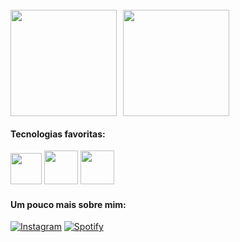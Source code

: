 <div style="display:flex; align-items: center;  gap:2%; margin-top: 5%; margin-bottom: 3%;">

<img height="170em" src="https://github-readme-stats.vercel.app/api?username=yasmarcelino&show_icons=true&theme=jolly"/>
<img height="170em" src="https://github-readme-stats.vercel.app/api/top-langs/?username=yasmarcelino&layout=compact&theme=jolly"/>

</div>


#### Tecnologias favoritas: 
<div style="margin-top: 2%; margin-bottom: 4%;"> 

<img src="https://img.icons8.com/material-outlined/384/D876CB/html-5.png" style="height: 50px;" viewBox="0 0 24 24" >
</img> 
<img src="https://img.icons8.com/windows/512/D876CB/css3.png" style="height: 54px;" viewBox="0 0 24 24" >
</img> 
<img src="https://img.icons8.com/windows/512/D876CB/js-squared.png" style="height: 54px;" viewBox="0 0 24 24" >
</img>

</div>

#### Um pouco mais sobre mim:
<div style="margin-top: 2%;">

[![Instagram](https://img.shields.io/badge/Instagram-D876CB?style=for-the-badge&logo=instagram&logoColor=white)](https://instagram.com/yas_marcelino)
[![Spotify](https://img.shields.io/badge/Spotify-D876CB?&style=for-the-badge&logo=spotify&logoColor=white)](https://open.spotify.com/playlist/05B018LMftsGtYVn3Vy3Jy?si=66F3RNV1Q5SmwFv7PIqUBw&utm_source=copy-link)
</div>
